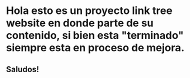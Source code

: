 # Hola esto es un proyecto link tree website en donde parte de su contenido, si bien esta "terminado" siempre esta en proceso de mejora.
## Saludos!
